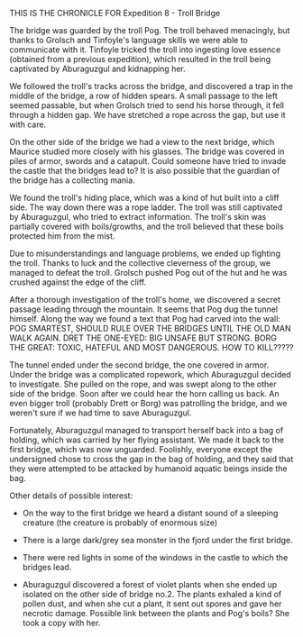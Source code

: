 THIS IS THE CHRONICLE FOR Expedition 8 - Troll Bridge

The bridge was guarded by the troll Pog. The troll behaved menacingly, but thanks to Grolsch and Tinfoyle's language skills we were able to communicate with it. Tinfoyle tricked the troll into ingesting love essence (obtained from a previous expedition), which resulted in the troll being captivated by Aburaguzgul and kidnapping her.

We followed the troll's tracks across the bridge, and discovered a trap in the middle of the bridge, a row of hidden spears. A small passage to the left seemed passable, but when Grolsch tried to send his horse through, it fell through a hidden gap. We have stretched a rope across the gap, but use it with care.

On the other side of the bridge we had a view to the next bridge, which Maurice studied more closely with his glasses. The bridge was covered in piles of armor, swords and a catapult. Could someone have tried to invade the castle that the bridges lead to? It is also possible that the guardian of the bridge has a collecting mania.

We found the troll's hiding place, which was a kind of hut built into a cliff side. The way down there was a rope ladder. The troll was still captivated by Aburaguzgul, who tried to extract information. The troll's skin was partially covered with boils/growths, and the troll believed that these boils protected him from the mist.

Due to misunderstandings and language problems, we ended up fighting the troll. Thanks to luck and the collective cleverness of the group, we managed to defeat the troll. Grolsch pushed Pog out of the hut and he was crushed against the edge of the cliff.

After a thorough investigation of the troll's home, we discovered a secret passage leading through the mountain. It seems that Pog dug the tunnel himself. Along the way we found a text that Pog had carved into the wall: POG SMARTEST, SHOULD RULE OVER THE BRIDGES UNTIL THE OLD MAN WALK AGAIN. DRET THE ONE-EYED: BIG UNSAFE BUT STRONG. BORG THE GREAT: TOXIC, HATEFUL AND MOST DANGEROUS. HOW TO KILL?????

The tunnel ended under the second bridge, the one covered in armor. Under the bridge was a complicated ropework, which Aburaguzgul decided to investigate. She pulled on the rope, and was swept along to the other side of the bridge. Soon after we could hear the horn calling us back. An even bigger troll (probably Drett or Borg) was patrolling the bridge, and we weren't sure if we had time to save Aburaguzgul.

Fortunately, Aburaguzgul managed to transport herself back into a bag of holding, which was carried by her flying assistant. We made it back to the first bridge, which was now unguarded. Foolishly, everyone except the undersigned chose to cross the gap in the bag of holding, and they said that they were attempted to be attacked by humanoid aquatic beings inside the bag.

Other details of possible interest:
- On the way to the first bridge we heard a distant sound of a sleeping creature (the creature is probably of enormous size)

- There is a large dark/grey sea monster in the fjord under the first bridge.

- There were red lights in some of the windows in the castle to which the bridges lead.

- Aburaguzgul discovered a forest of violet plants when she ended up isolated on the other side of bridge no.2. The plants exhaled a kind of pollen dust, and when she cut a plant, it sent out spores and gave her necrotic damage. Possible link between the plants and Pog's boils? She took a copy with her.